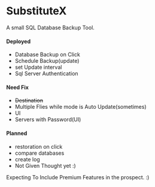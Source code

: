 # SubstituteX
A small SQL Database Backup Tool.
#### Deployed
- Database Backup on Click
- Schedule Backup(update)
- set Update interval
- Sql Server Authentication
#### Need Fix
- ~~Destination~~
- Multiple Flies while mode is Auto Update(sometimes)
- UI
- Servers with Password(UI)  
#### Planned  
- restoration on click
- compare databases
- create log
- Not Given Thought yet :)

Expecting To Include Premium Features in the prospect. :)
